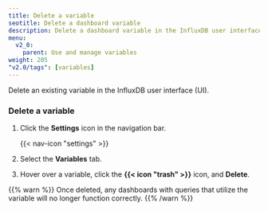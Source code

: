 ```yaml
---
title: Delete a variable
seotitle: Delete a dashboard variable
description: Delete a dashboard variable in the InfluxDB user interface.
menu:
  v2_0:
    parent: Use and manage variables
weight: 205
"v2.0/tags": [variables]
---
```


Delete an existing variable in the InfluxDB user interface (UI).

### Delete a variable

1. Click the **Settings** icon in the navigation bar.

    {{< nav-icon "settings" >}}

2. Select the **Variables** tab.
3. Hover over a variable, click the **{{< icon "trash" >}}** icon, and **Delete**.

{{% warn %}}
Once deleted, any dashboards with queries that utilize the variable will no
longer function correctly.
{{% /warn %}}

